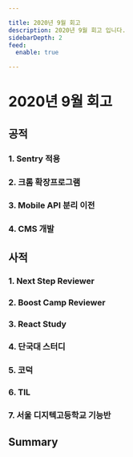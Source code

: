 ```yaml
---

title: 2020년 9월 회고
description: 2020년 9월 회고 입니다.
sidebarDepth: 2
feed:
  enable: true

---
```


# 2020년 9월 회고

## 공적

### 1. Sentry 적용

### 2. 크롬 확장프로그램

### 3. Mobile API 분리 이전

### 4. CMS 개발

## 사적

### 1. Next Step Reviewer

### 2. Boost Camp Reviewer

### 3. React Study

### 4. 단국대 스터디

### 5. 코덕

### 6. TIL

### 7. 서울 디지텍고등학교 기능반

## Summary